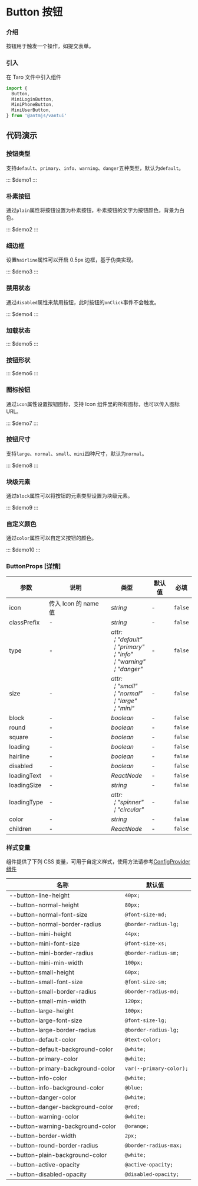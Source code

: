 # Button 按钮

### 介绍

按钮用于触发一个操作，如提交表单。

### 引入

在 Taro 文件中引入组件

```js
import {
  Button,
  MiniLoginButton,
  MiniPhoneButton,
  MiniUserButton,
} from '@antmjs/vantui'
```

## 代码演示

### 按钮类型

支持`default`、`primary`、`info`、`warning`、`danger`五种类型，默认为`default`。

::: $demo1 :::

### 朴素按钮

通过`plain`属性将按钮设置为朴素按钮，朴素按钮的文字为按钮颜色，背景为白色。

::: $demo2 :::

### 细边框

设置`hairline`属性可以开启 0.5px 边框，基于伪类实现。

::: $demo3 :::

### 禁用状态

通过`disabled`属性来禁用按钮，此时按钮的`onClick`事件不会触发。

::: $demo4 :::

### 加载状态

::: $demo5 :::

### 按钮形状

::: $demo6 :::

### 图标按钮

通过`icon`属性设置按钮图标，支持 Icon 组件里的所有图标，也可以传入图标 URL。

::: $demo7 :::

### 按钮尺寸

支持`large`、`normal`、`small`、`mini`四种尺寸，默认为`normal`。

::: $demo8 :::

### 块级元素

通过`block`属性可以将按钮的元素类型设置为块级元素。

::: $demo9 :::

### 自定义颜色

通过`color`属性可以自定义按钮的颜色。

::: $demo10 :::

### ButtonProps [[详情]](https://github.com/AntmJS/vantui/tree/main/packages/vantui/types/button.d.ts)

| 参数        | 说明                 | 类型                                                                                                                                                                                                                                                                                     | 默认值 | 必填    |
| ----------- | -------------------- | ---------------------------------------------------------------------------------------------------------------------------------------------------------------------------------------------------------------------------------------------------------------------------------------- | ------ | ------- |
| icon        | 传入 Icon 的 name 值 | _&nbsp;&nbsp;string<br/>_                                                                                                                                                                                                                                                                | -      | `false` |
| classPrefix | -                    | _&nbsp;&nbsp;string<br/>_                                                                                                                                                                                                                                                                | -      | `false` |
| type        | -                    | _&nbsp;&nbsp;attr:<br/>&nbsp;&nbsp;&nbsp;&nbsp;&brvbar;&nbsp;"default"<br/>&nbsp;&nbsp;&nbsp;&nbsp;&brvbar;&nbsp;"primary"<br/>&nbsp;&nbsp;&nbsp;&nbsp;&brvbar;&nbsp;"info"<br/>&nbsp;&nbsp;&nbsp;&nbsp;&brvbar;&nbsp;"warning"<br/>&nbsp;&nbsp;&nbsp;&nbsp;&brvbar;&nbsp;"danger"<br/>_ | -      | `false` |
| size        | -                    | _&nbsp;&nbsp;attr:<br/>&nbsp;&nbsp;&nbsp;&nbsp;&brvbar;&nbsp;"small"<br/>&nbsp;&nbsp;&nbsp;&nbsp;&brvbar;&nbsp;"normal"<br/>&nbsp;&nbsp;&nbsp;&nbsp;&brvbar;&nbsp;"large"<br/>&nbsp;&nbsp;&nbsp;&nbsp;&brvbar;&nbsp;"mini"<br/>_                                                         | -      | `false` |
| block       | -                    | _&nbsp;&nbsp;boolean<br/>_                                                                                                                                                                                                                                                               | -      | `false` |
| round       | -                    | _&nbsp;&nbsp;boolean<br/>_                                                                                                                                                                                                                                                               | -      | `false` |
| square      | -                    | _&nbsp;&nbsp;boolean<br/>_                                                                                                                                                                                                                                                               | -      | `false` |
| loading     | -                    | _&nbsp;&nbsp;boolean<br/>_                                                                                                                                                                                                                                                               | -      | `false` |
| hairline    | -                    | _&nbsp;&nbsp;boolean<br/>_                                                                                                                                                                                                                                                               | -      | `false` |
| disabled    | -                    | _&nbsp;&nbsp;boolean<br/>_                                                                                                                                                                                                                                                               | -      | `false` |
| loadingText | -                    | _&nbsp;&nbsp;ReactNode<br/>_                                                                                                                                                                                                                                                             | -      | `false` |
| loadingSize | -                    | _&nbsp;&nbsp;string<br/>_                                                                                                                                                                                                                                                                | -      | `false` |
| loadingType | -                    | _&nbsp;&nbsp;attr:<br/>&nbsp;&nbsp;&nbsp;&nbsp;&brvbar;&nbsp;"spinner"<br/>&nbsp;&nbsp;&nbsp;&nbsp;&brvbar;&nbsp;"circular"<br/>_                                                                                                                                                        | -      | `false` |
| color       | -                    | _&nbsp;&nbsp;string<br/>_                                                                                                                                                                                                                                                                | -      | `false` |
| children    | -                    | _&nbsp;&nbsp;ReactNode<br/>_                                                                                                                                                                                                                                                             | -      | `false` |

### 样式变量

组件提供了下列 CSS 变量，可用于自定义样式，使用方法请参考[ConfigProvider 组件](https://antmjs.github.io/vantui/#/config-provider)

| 名称                              | 默认值                   |
| --------------------------------- | ------------------------ |
| --button-line-height              | ` 40px;`                 |
| --button-normal-height            | ` 80px;`                 |
| --button-normal-font-size         | ` @font-size-md;`        |
| --button-normal-border-radius     | ` @border-radius-lg;`    |
| --button-mini-height              | ` 44px;`                 |
| --button-mini-font-size           | ` @font-size-xs;`        |
| --button-mini-border-radius       | ` @border-radius-sm;`    |
| --button-mini-min-width           | ` 100px;`                |
| --button-small-height             | ` 60px;`                 |
| --button-small-font-size          | ` @font-size-sm;`        |
| --button-small-border-radius      | ` @border-radius-md;`    |
| --button-small-min-width          | ` 120px;`                |
| --button-large-height             | ` 100px;`                |
| --button-large-font-size          | ` @font-size-lg;`        |
| --button-large-border-radius      | ` @border-radius-lg;`    |
| --button-default-color            | ` @text-color;`          |
| --button-default-background-color | ` @white;`               |
| --button-primary-color            | ` @white;`               |
| --button-primary-background-color | ` var(--primary-color);` |
| --button-info-color               | ` @white;`               |
| --button-info-background-color    | ` @blue;`                |
| --button-danger-color             | ` @white;`               |
| --button-danger-background-color  | ` @red;`                 |
| --button-warning-color            | ` @white;`               |
| --button-warning-background-color | ` @orange;`              |
| --button-border-width             | ` 2px;`                  |
| --button-round-border-radius      | ` @border-radius-max;`   |
| --button-plain-background-color   | ` @white;`               |
| --button-active-opacity           | ` @active-opacity;`      |
| --button-disabled-opacity         | ` @disabled-opacity;`    |
